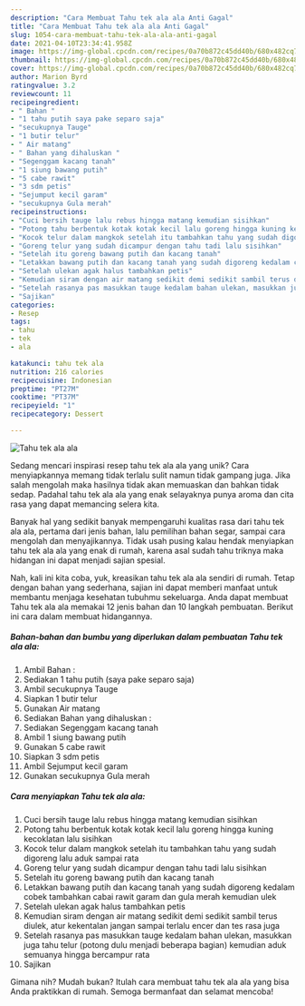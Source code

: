 ```yaml
---
description: "Cara Membuat Tahu tek ala ala Anti Gagal"
title: "Cara Membuat Tahu tek ala ala Anti Gagal"
slug: 1054-cara-membuat-tahu-tek-ala-ala-anti-gagal
date: 2021-04-10T23:34:41.958Z
image: https://img-global.cpcdn.com/recipes/0a70b872c45dd40b/680x482cq70/tahu-tek-ala-ala-foto-resep-utama.jpg
thumbnail: https://img-global.cpcdn.com/recipes/0a70b872c45dd40b/680x482cq70/tahu-tek-ala-ala-foto-resep-utama.jpg
cover: https://img-global.cpcdn.com/recipes/0a70b872c45dd40b/680x482cq70/tahu-tek-ala-ala-foto-resep-utama.jpg
author: Marion Byrd
ratingvalue: 3.2
reviewcount: 11
recipeingredient:
- " Bahan "
- "1 tahu putih saya pake separo saja"
- "secukupnya Tauge"
- "1 butir telur"
- " Air matang"
- " Bahan yang dihaluskan "
- "Segenggam kacang tanah"
- "1 siung bawang putih"
- "5 cabe rawit"
- "3 sdm petis"
- "Sejumput kecil garam"
- "secukupnya Gula merah"
recipeinstructions:
- "Cuci bersih tauge lalu rebus hingga matang kemudian sisihkan"
- "Potong tahu berbentuk kotak kotak kecil lalu goreng hingga kuning kecoklatan lalu sisihkan"
- "Kocok telur dalam mangkok setelah itu tambahkan tahu yang sudah digoreng lalu aduk sampai rata"
- "Goreng telur yang sudah dicampur dengan tahu tadi lalu sisihkan"
- "Setelah itu goreng bawang putih dan kacang tanah"
- "Letakkan bawang putih dan kacang tanah yang sudah digoreng kedalam cobek tambahkan cabai rawit garam dan gula merah kemudian ulek"
- "Setelah ulekan agak halus tambahkan petis"
- "Kemudian siram dengan air matang sedikit demi sedikit sambil terus diulek, atur kekentalan jangan sampai terlalu encer dan tes rasa juga"
- "Setelah rasanya pas masukkan tauge kedalam bahan ulekan, masukkan juga tahu telur (potong dulu menjadi beberapa bagian) kemudian aduk semuanya hingga bercampur rata"
- "Sajikan"
categories:
- Resep
tags:
- tahu
- tek
- ala

katakunci: tahu tek ala 
nutrition: 216 calories
recipecuisine: Indonesian
preptime: "PT27M"
cooktime: "PT37M"
recipeyield: "1"
recipecategory: Dessert

---
```



![Tahu tek ala ala](https://img-global.cpcdn.com/recipes/0a70b872c45dd40b/680x482cq70/tahu-tek-ala-ala-foto-resep-utama.jpg)

Sedang mencari inspirasi resep tahu tek ala ala yang unik? Cara menyiapkannya memang tidak terlalu sulit namun tidak gampang juga. Jika salah mengolah maka hasilnya tidak akan memuaskan dan bahkan tidak sedap. Padahal tahu tek ala ala yang enak selayaknya punya aroma dan cita rasa yang dapat memancing selera kita.

Banyak hal yang sedikit banyak mempengaruhi kualitas rasa dari tahu tek ala ala, pertama dari jenis bahan, lalu pemilihan bahan segar, sampai cara mengolah dan menyajikannya. Tidak usah pusing kalau hendak menyiapkan tahu tek ala ala yang enak di rumah, karena asal sudah tahu triknya maka hidangan ini dapat menjadi sajian spesial.




Nah, kali ini kita coba, yuk, kreasikan tahu tek ala ala sendiri di rumah. Tetap dengan bahan yang sederhana, sajian ini dapat memberi manfaat untuk membantu menjaga kesehatan tubuhmu sekeluarga. Anda dapat membuat Tahu tek ala ala memakai 12 jenis bahan dan 10 langkah pembuatan. Berikut ini cara dalam membuat hidangannya.

<!--inarticleads1-->

##### Bahan-bahan dan bumbu yang diperlukan dalam pembuatan Tahu tek ala ala:

1. Ambil  Bahan :
1. Sediakan 1 tahu putih (saya pake separo saja)
1. Ambil secukupnya Tauge
1. Siapkan 1 butir telur
1. Gunakan  Air matang
1. Sediakan  Bahan yang dihaluskan :
1. Sediakan Segenggam kacang tanah
1. Ambil 1 siung bawang putih
1. Gunakan 5 cabe rawit
1. Siapkan 3 sdm petis
1. Ambil Sejumput kecil garam
1. Gunakan secukupnya Gula merah




<!--inarticleads2-->

##### Cara menyiapkan Tahu tek ala ala:

1. Cuci bersih tauge lalu rebus hingga matang kemudian sisihkan
1. Potong tahu berbentuk kotak kotak kecil lalu goreng hingga kuning kecoklatan lalu sisihkan
1. Kocok telur dalam mangkok setelah itu tambahkan tahu yang sudah digoreng lalu aduk sampai rata
1. Goreng telur yang sudah dicampur dengan tahu tadi lalu sisihkan
1. Setelah itu goreng bawang putih dan kacang tanah
1. Letakkan bawang putih dan kacang tanah yang sudah digoreng kedalam cobek tambahkan cabai rawit garam dan gula merah kemudian ulek
1. Setelah ulekan agak halus tambahkan petis
1. Kemudian siram dengan air matang sedikit demi sedikit sambil terus diulek, atur kekentalan jangan sampai terlalu encer dan tes rasa juga
1. Setelah rasanya pas masukkan tauge kedalam bahan ulekan, masukkan juga tahu telur (potong dulu menjadi beberapa bagian) kemudian aduk semuanya hingga bercampur rata
1. Sajikan




Gimana nih? Mudah bukan? Itulah cara membuat tahu tek ala ala yang bisa Anda praktikkan di rumah. Semoga bermanfaat dan selamat mencoba!

